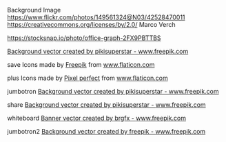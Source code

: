 Background Image
https://www.flickr.com/photos/149561324@N03/42528470011
https://creativecommons.org/licenses/by/2.0/
Marco Verch

https://stocksnap.io/photo/office-graph-2FX9PBTTBS

<a href="https://www.freepik.com/vectors/background">Background vector created by pikisuperstar - www.freepik.com</a>

save
Icons made by <a href="https://www.flaticon.com/authors/freepik" title="Freepik">Freepik</a> from <a href="https://www.flaticon.com/" title="Flaticon"> www.flaticon.com</a>

plus
Icons made by <a href="https://www.flaticon.com/authors/pixel-perfect" title="Pixel perfect">Pixel perfect</a> from <a href="https://www.flaticon.com/" title="Flaticon"> www.flaticon.com</a>

jumbotron
<a href="https://www.freepik.com/vectors/background">Background vector created by pikisuperstar - www.freepik.com</a>

share
<a href="https://www.freepik.com/vectors/background">Background vector created by pikisuperstar - www.freepik.com</a>

whiteboard
<a href='https://www.freepik.com/vectors/banner'>Banner vector created by brgfx - www.freepik.com</a>

jumbotron2
<a href='https://www.freepik.com/vectors/background'>Background vector created by freepik - www.freepik.com</a>